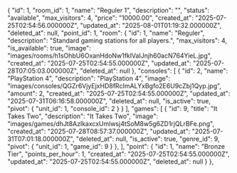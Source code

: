  {
            "id": 1,
            "room_id": 1,
            "name": "Reguler 1",
            "description": "",
            "status": "available",
            "max_visitors": 4,
            "price": "10000.00",
            "created_at": "2025-07-25T02:54:56.000000Z",
            "updated_at": "2025-08-01T01:19:32.000000Z",
            "deleted_at": null,
            "point_id": 1,
            "room": {
                "id": 1,
                "name": "Reguler",
                "description": "Standard gaming stations for all players.",
                "max_visitors": 4,
                "is_available": true,
                "image": "images/rooms/h1sOhbU6OxanHdoNw1fklVaIJnjh60acN764YieL.jpg",
                "created_at": "2025-07-25T02:54:55.000000Z",
                "updated_at": "2025-07-28T07:05:03.000000Z",
                "deleted_at": null
            },
            "consoles": [
                {
                    "id": 2,
                    "name": "PlayStation 4",
                    "description": "PlayStation 4",
                    "image": "images/consoles/QGZr6VjyEjxHD8fRcImALYxBgfo2E6U9cZbj1Qyp.jpg",
                    "amount": 2,
                    "created_at": "2025-07-25T02:54:55.000000Z",
                    "updated_at": "2025-07-31T06:16:58.000000Z",
                    "deleted_at": null,
                    "is_active": true,
                    "pivot": {
                        "unit_id": 1,
                        "console_id": 2
                    }
                }
            ],
            "games": [
                {
                    "id": 9,
                    "title": "It Takes Two",
                    "description": "It Takes Two",
                    "image": "images/games/dhJt8AzlkaxcxUmlwsj4tSoM8w5g6ZD1rjQLrBFe.png",
                    "created_at": "2025-07-28T08:57:37.000000Z",
                    "updated_at": "2025-07-31T07:01:18.000000Z",
                    "deleted_at": null,
                    "is_active": true,
                    "genre_id": 9,
                    "pivot": {
                        "unit_id": 1,
                        "game_id": 9
                    }
                },
            ],
            "point": {
                "id": 1,
                "name": "Bronze Tier",
                "points_per_hour": 1,
                "created_at": "2025-07-25T02:54:55.000000Z",
                "updated_at": "2025-07-25T02:54:55.000000Z",
                "deleted_at": null
            }
        },